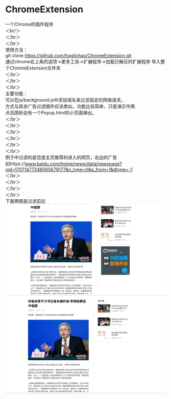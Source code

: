 # ChromeExtension
一个Chrome的插件程序   
＜br/＞   
＜/br＞     
＜/br＞      
使用方法：      
git clone https://github.com/hqglichao/ChromeExtension.git    
通过chrome右上角的选项->更多工具->扩展程序->加载已解压的扩展程序  导入整个ChromeExtension文件夹    
＜/br＞   
＜/br＞   
＜/br＞      
主要功能：       
可以在js/background.js中添加域名来过滤指定的网络请求。      
方式与其余广告过滤插件应该类似，功能比较简单，只是演示作用      
点击图标会有一个Popup.html的小页面弹出。     
＜/br＞      
＜/br＞     
＜/br＞      
＜/br＞    
＜/br＞     
＜/br＞     
例子中过滤的是百度主页推荐的进入的网页，右边的广告    
如https://www.baidu.com/home/news/data/newspage?nid=17071477248065679177&n_type=0&p_from=1&dtype=-1    
＜/br＞    
＜/br＞    
＜/br＞     
＜/br＞    
下面两图是过滤前后     
![image](https://github.com/hqglichao/ChromeExtension/blob/master/img/after.png)     
![image](https://github.com/hqglichao/ChromeExtension/blob/master/img/before.png)      
